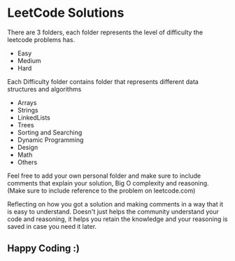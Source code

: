 LeetCode Solutions
==================
There are 3 folders, each folder represents the level of difficulty the leetcode problems has.

* Easy
* Medium
* Hard

Each Difficulty folder contains folder that represents different data structures and algorithms

* Arrays
* Strings
* LinkedLists
* Trees
* Sorting and Searching
* Dynamic Programming
* Design
* Math
* Others

Feel free to add your own personal folder and make sure to include comments that explain your solution, Big O complexity and reasoning. (Make sure to include reference to the problem on leetcode.com)

Reflecting on how you got a solution and making comments in a way that it is easy to understand. Doesn't just helps the community understand your code and reasoning, it helps you retain the knowledge and your reasoning is saved in case you need it later.

Happy Coding :)
-



